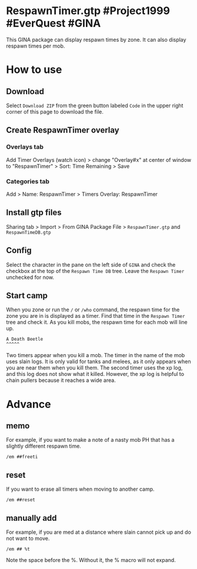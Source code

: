 # RespawnTimer.gtp #Project1999 #EverQuest #GINA

This GINA package can display respawn times by zone. It can also display respawn times per mob.

# How to use

## Download
Select `Download ZIP` from the green button labeled `Code` in the upper right corner of this page to download the file.
 
## Create RespawnTimer overlay

### Overlays tab
Add Timer Overlays (watch icon) > change "Overlay#x" at center of window to "RespawnTimer" > Sort: Time Remaining > Save

### Categories tab
Add > Name: RespawnTimer > Timers Overlay: RespawnTimer

## Install gtp files
Sharing tab > Import > From GINA Package File > `RespawnTimer.gtp` and `RespawnTimeDB.gtp`

## Config
Select the character in the pane on the left side of `GINA` and check the checkbox at the top of the `Respawn Time DB` tree.
Leave the `Respawn Timer` unchecked for now.

## Start camp
When you zone or run the `/` or `/who` command, the respawn time for the zone you are in is displayed as a timer.
Find that time in the `Respawn Timer` tree and check it. As you kill mobs, the respawn time for each mob will line up.

```
A Death Beetle
^^^^^
```

Two timers appear when you kill a mob. The timer in the name of the mob uses slain logs. It is only valid for tanks and melees, as it only appears when you are near them when you kill them.
The second timer uses the xp log, and this log does not show what it killed. However, the xp log is helpful to chain pullers because it reaches a wide area.

# Advance
## memo
For example, if you want to make a note of a nasty mob PH that has a slightly different respawn time.
```
/em ##freeti
```
## reset
If you want to erase all timers when moving to another camp.
```
/em ##reset
```
## manually add
For example, if you are med at a distance where slain cannot pick up and do not want to move.
```
/em ## %t
```
Note the space before the %. Without it, the % macro will not expand.
